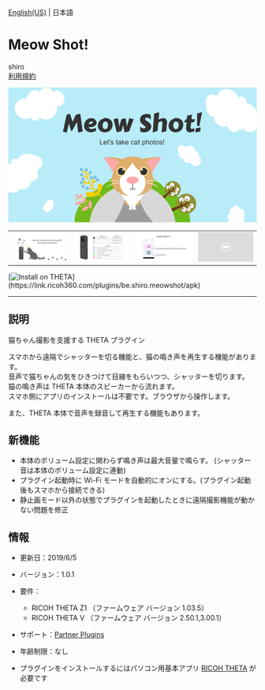 [English(US)](README.md) | 日本語

# Meow Shot!
shiro  
[利用規約](https://github.com/shrhdk/meowshot)

<div align="center">
 <img src="1.png">
 <table>
  <tr>
   <td><img src="2.png"></td>
   <td><img src="3.png"></td>
   <td><img src="4.png"></td>
   <td><img src="../../resources/common/img/noimg.png"></td>
  </tr>
 </table>
</div>

[![Install on THETA](https://assets.ricoh360.com/image/upload/v1/front/theta/install-button.svg?)](https://link.ricoh360.com/plugins/be.shiro.meowshot/apk)

***

## 説明
猫ちゃん撮影を支援する THETA プラグイン  
  
スマホから遠隔でシャッターを切る機能と、猫の鳴き声を再生する機能があります。  
音声で猫ちゃんの気をひきつけて目線をもらいつつ、シャッターを切ります。  
猫の鳴き声は THETA 本体のスピーカーから流れます。  
スマホ側にアプリのインストールは不要です。ブラウザから操作します。  
  
また、THETA 本体で音声を録音して再生する機能もあります。  
  

## 新機能
* 本体のボリューム設定に関わらず鳴き声は最大音量で鳴らす。 (シャッター音は本体のボリューム設定に連動)
* プラグイン起動時に Wi-Fi モードを自動的にオンにする。(プラグイン起動後もスマホから接続できる)
* 静止画モード以外の状態でプラグインを起動したときに遠隔撮影機能が動かない問題を修正

## 情報
  * 更新日：2019/6/5
  * バージョン：1.0.1
  * 要件：
    * RICOH THETA Z1 （ファームウェア バージョン 1.03.5）
    * RICOH THETA V （ファームウェア バージョン 2.50.1,3.00.1）
  * サポート：[Partner Plugins](https://github.com/shrhdk/meowshot)
  * 年齢制限：なし

* プラグインをインストールするにはパソコン用基本アプリ [RICOH THETA](https://theta360.com/ja/about/application/pc.html#app-detail-01) が必要です

